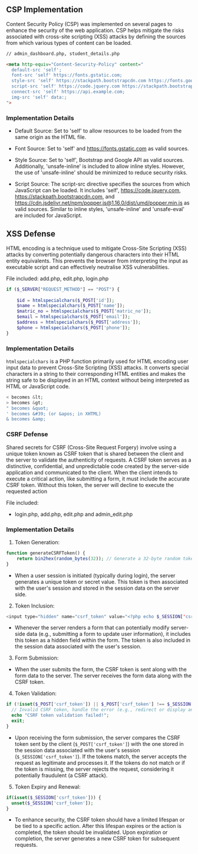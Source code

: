 ## CSP Implementation
Content Security Policy (CSP) was implemented on several pages to enhance the security of the web application. CSP helps mitigate the risks associated with cross-site scripting (XSS) attacks by defining the sources from which various types of content can be loaded.

```html
// admin_dashboard.php, student_details.php

<meta http-equiv="Content-Security-Policy" content="
  default-src 'self';
  font-src 'self' https://fonts.gstatic.com;
  style-src 'self' https://stackpath.bootstrapcdn.com https://fonts.googleapis.com 'unsafe-inline';
  script-src 'self' https://code.jquery.com https://stackpath.bootstrapcdn.com https://cdn.jsdelivr.net/npm/popper.js@1.16.0/dist/umd/popper.min.js;
  connect-src 'self' https://api.example.com;
  img-src 'self' data:;
">
```
### Implementation Details

- Default Source: Set to 'self' to allow resources to be loaded from the same origin as the HTML file.

- Font Source: Set to 'self' and https://fonts.gstatic.com as valid sources.

- Style Source: Set to 'self', Bootstrap and Google API as valid sources. Additionally, 'unsafe-inline' is included to allow inline styles. However, the use of 'unsafe-inline' should be minimized to reduce security risks.

- Script Source: The script-src directive specifies the sources from which JavaScript can be loaded. It includes 'self', https://code.jquery.com, https://stackpath.bootstrapcdn.com, and https://cdn.jsdelivr.net/npm/popper.js@1.16.0/dist/umd/popper.min.js as valid sources. Similar to inline styles, 'unsafe-inline' and 'unsafe-eval' are included for JavaScript.

## XSS Defense
HTML encoding is a technique used to mitigate Cross-Site Scripting (XSS) attacks by converting potentially dangerous characters into their HTML entity equivalents. This prevents the browser from interpreting the input as executable script and can effectively neutralise XSS vulnerabilities.

File included: 
add.php, edit.php, login.php
```php
if ($_SERVER["REQUEST_METHOD"] == "POST") {
    
    $id = htmlspecialchars($_POST['id']);
    $name = htmlspecialchars($_POST['name']);
    $matric_no = htmlspecialchars($_POST['matric_no']);
    $email = htmlspecialchars($_POST['email']);
    $address = htmlspecialchars($_POST['address']);
    $phone = htmlspecialchars($_POST['phone']);
}
```
### Implementation Details
```htmlspecialchars``` is a PHP function primarily used for HTML encoding user input data to prevent Cross-Site Scripting (XSS) attacks. It converts special characters in a string to their corresponding HTML entities and makes the string safe to be displayed in an HTML context without being interpreted as HTML or JavaScript code.
```php
< becomes &lt;
> becomes &gt;
" becomes &quot;
' becomes &#39; (or &apos; in XHTML)
& becomes &amp;
```

### CSRF Defense

Shared secrets for CSRF (Cross-Site Request Forgery) involve using a unique token known as CSRF token that is shared between the client and the server to validate the authenticity of requests. A CSRF token serves as a distinctive, confidential, and unpredictable code created by the server-side application and communicated to the client. When the client intends to execute a critical action, like submitting a form, it must include the accurate CSRF token. Without this token, the server will decline to execute the requested action

File included: 
- login.php, add.php, edit.php and admin_edit.php

### Implementation Details

1. Token Generation:
```php
function generateCSRFToken() {
    return bin2hex(random_bytes(32)); // Generate a 32-byte random token
}
```
  - When a user session is initiated (typically during login), the server generates a unique token or secret value.
This token is then associated with the user's session and stored in the session data on the server side.

2. Token Inclusion:
```php
<input type="hidden" name="csrf_token" value="<?php echo $_SESSION['csrf_token']; ?>">
```
  - Whenever the server renders a form that can potentially modify server-side data (e.g., submitting a form to update user information), it includes this token as a hidden field within the form. The token is also included in the session data associated with the user's session.

3. Form Submission:

  - When the user submits the form, the CSRF token is sent along with the form data to the server. The server receives the form data along with the CSRF token.

4. Token Validation:
```php
if (!isset($_POST['csrf_token']) || $_POST['csrf_token'] !== $_SESSION['csrf_token']) {  
  // Invalid CSRF token, handle the error (e.g., redirect or display an error message)
  echo "CSRF token validation failed!";
  exit;
}
```
  - Upon receiving the form submission, the server compares the CSRF token sent by the client (```$_POST['csrf_token']```) with the one stored in the session data associated with the user's session (```$_SESSION['csrf_token']```).
If the tokens match, the server accepts the request as legitimate and processes it.
If the tokens do not match or if the token is missing, the server rejects the request, considering it potentially fraudulent (a CSRF attack).

5. Token Expiry and Renewal:
```php
if(isset($_SESSION['csrf_token'])) {
  unset($_SESSION['csrf_token']);
}
```
- To enhance security, the CSRF token should have a limited lifespan or be tied to a specific action. After this lifespan expires or the action is completed, the token should be invalidated. Upon expiration or completion, the server generates a new CSRF token for subsequent requests.
